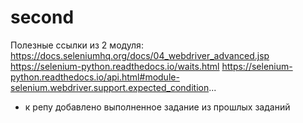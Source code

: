 # second
Полезные ссылки из 2 модуля: 
https://docs.seleniumhq.org/docs/04_webdriver_advanced.jsp
https://selenium-python.readthedocs.io/waits.html
https://selenium-python.readthedocs.io/api.html#module-selenium.webdriver.support.expected_condition...

+ к репу добавлено выполненное задание из прошлых заданий
